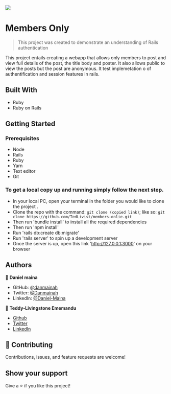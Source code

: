 ![](https://img.shields.io/badge/Microverse-blueviolet)

# Members Only

> This project was created to demonstrate an understanding of Rails authentication

This project entails creating a webapp that allows only members to post and view full details of the post, the title body and poster. It also allows public to view the posts but the post are anonymous. It test implemetation o of authentification and session features in rails.

## Built With

- Ruby
- Ruby on Rails

## Getting Started

### Prerequisites

- Node
- Rails
- Ruby
- Yarn
- Text editor
- Git

### To get a local copy up and running simply follow the next step.

- In your local PC, open your terminal in the folder you would like to clone the project .
- Clone the repo with the command: `git clone (copied link)`; like so: `git clone https://github.com/TedLivist/members-onlie.git`
- Then run 'bundle install' to install all the required dependencies
- Then run 'npm install' 
- Run 'rails db:create db:migrate'
- Run 'rails server' to spin up a development server
- Once the server is up, open this link 'http://127.0.0.1:3000' on your browser

## Authors

👤 **Daniel maina**

- GitHub: [@danmainah](https://github.com/danmainah)
- Twitter: [@Danmainah](https://twitter.com/dan_mainah)
- LinkedIn: [@Daniel-Maina](www.linkedin.com/in/daniel-maina-315a38191)

👤 **Teddy-Livingstone Ememandu**

- [Github](https://github.com/TedLivist)
- [Twitter](https://twitter.com/iamxted)
- [LinkedIn](https://linkedin.com/in/tememandu)

## 🤝 Contributing

Contributions, issues, and feature requests are welcome!

## Show your support

Give a ⭐️ if you like this project!
